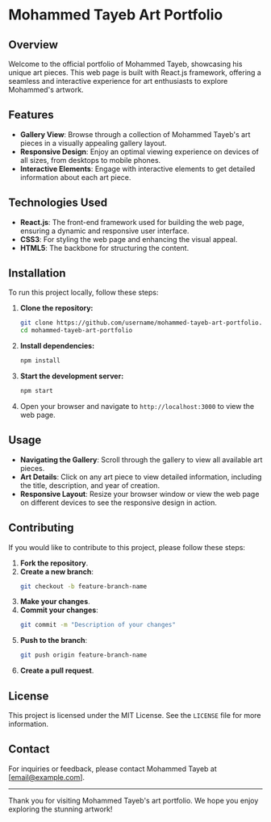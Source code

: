 # Mohammed Tayeb Art Portfolio

## Overview

Welcome to the official portfolio of Mohammed Tayeb, showcasing his unique art pieces. This web page is built with React.js framework, offering a seamless and interactive experience for art enthusiasts to explore Mohammed's artwork.

## Features

- **Gallery View**: Browse through a collection of Mohammed Tayeb's art pieces in a visually appealing gallery layout.
- **Responsive Design**: Enjoy an optimal viewing experience on devices of all sizes, from desktops to mobile phones.
- **Interactive Elements**: Engage with interactive elements to get detailed information about each art piece.

## Technologies Used

- **React.js**: The front-end framework used for building the web page, ensuring a dynamic and responsive user interface.
- **CSS3**: For styling the web page and enhancing the visual appeal.
- **HTML5**: The backbone for structuring the content.

## Installation

To run this project locally, follow these steps:

1. **Clone the repository:**

   ```bash
   git clone https://github.com/username/mohammed-tayeb-art-portfolio.git
   cd mohammed-tayeb-art-portfolio
   ```

2. **Install dependencies:**

   ```bash
   npm install
   ```

3. **Start the development server:**

   ```bash
   npm start
   ```

4. Open your browser and navigate to `http://localhost:3000` to view the web page.

## Usage

- **Navigating the Gallery**: Scroll through the gallery to view all available art pieces.
- **Art Details**: Click on any art piece to view detailed information, including the title, description, and year of creation.
- **Responsive Layout**: Resize your browser window or view the web page on different devices to see the responsive design in action.

## Contributing

If you would like to contribute to this project, please follow these steps:

1. **Fork the repository**.
2. **Create a new branch**:
   ```bash
   git checkout -b feature-branch-name
   ```
3. **Make your changes**.
4. **Commit your changes**:
   ```bash
   git commit -m "Description of your changes"
   ```
5. **Push to the branch**:
   ```bash
   git push origin feature-branch-name
   ```
6. **Create a pull request**.

## License

This project is licensed under the MIT License. See the `LICENSE` file for more information.

## Contact

For inquiries or feedback, please contact Mohammed Tayeb at [email@example.com].

---

Thank you for visiting Mohammed Tayeb's art portfolio. We hope you enjoy exploring the stunning artwork!

